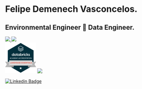 # Felipe Demenech Vasconcelos.

## Environmental Engineer :twisted_rightwards_arrows: Data Engineer.


<div align="left">
  <a href="https://github.com/otacilio-psf">
  <img height="180em" src="https://github-readme-stats.vercel.app/api?username=felipedmnq&show_icons=true&theme=github_dark"/>
  <img height="180em" src="https://github-readme-stats.vercel.app/api/top-langs/?username=felipedmnq&layout=compact&langs_count=7&theme=github_dark"/>
</div>
  
<div align="left">
  <a href = "https://www.credential.net/a2c8e1d4-3c0a-49d3-b0a9-3d3ead284afd#gs.mzn2kf" target="_blank"><img height="100" src="https://github.com/felipedmnq/felipedmnq/blob/master/attach/databricks_fundamentals.png?raw=true" target="_blank"></a>
  <a href = "https://www.credential.net/e1dbedb3-b5e1-4ccd-8b99-020c149faf2b#gs.mzmwon" target="_blank"><img height="100" src="https://miro.medium.com/max/800/0*53zG2vyo0yJuEpFr" target="_blank"></a>
</div>

[![Linkedin Badge](https://img.shields.io/badge/-View&nbsp;profile&nbsp;on&nbsp;LinkedIn-blue?style=flat-square&logo=Linkedin&logoColor=white&link=https://www.linkedin.com/in/felipe-demenech/)](https://www.linkedin.com/in/felipe-demenech/)

